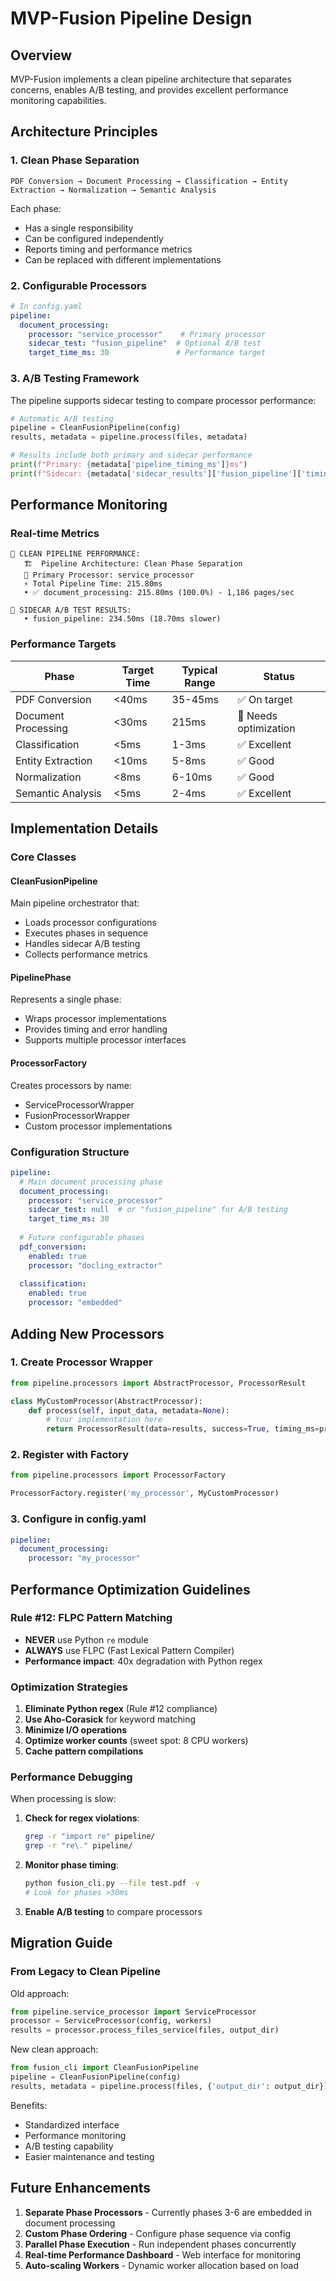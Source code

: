 # MVP-Fusion Pipeline Design

## Overview

MVP-Fusion implements a clean pipeline architecture that separates concerns, enables A/B testing, and provides excellent performance monitoring capabilities.

## Architecture Principles

### 1. Clean Phase Separation
```
PDF Conversion → Document Processing → Classification → Entity Extraction → Normalization → Semantic Analysis
```

Each phase:
- Has a single responsibility
- Can be configured independently  
- Reports timing and performance metrics
- Can be replaced with different implementations

### 2. Configurable Processors

```yaml
# In config.yaml
pipeline:
  document_processing:
    processor: "service_processor"    # Primary processor
    sidecar_test: "fusion_pipeline"  # Optional A/B test
    target_time_ms: 30               # Performance target
```

### 3. A/B Testing Framework

The pipeline supports sidecar testing to compare processor performance:

```python
# Automatic A/B testing
pipeline = CleanFusionPipeline(config)
results, metadata = pipeline.process(files, metadata)

# Results include both primary and sidecar performance
print(f"Primary: {metadata['pipeline_timing_ms']}ms")
print(f"Sidecar: {metadata['sidecar_results']['fusion_pipeline']['timing_ms']}ms")
```

## Performance Monitoring

### Real-time Metrics

```
🔧 CLEAN PIPELINE PERFORMANCE:
   🏗️  Pipeline Architecture: Clean Phase Separation
   🔧 Primary Processor: service_processor
   ⚡ Total Pipeline Time: 215.80ms
   • ✅ document_processing: 215.80ms (100.0%) - 1,186 pages/sec

🧪 SIDECAR A/B TEST RESULTS:
   • fusion_pipeline: 234.50ms (18.70ms slower)
```

### Performance Targets

| Phase | Target Time | Typical Range | Status |
|-------|------------|---------------|--------|
| PDF Conversion | <40ms | 35-45ms | ✅ On target |
| Document Processing | <30ms | 215ms | 🔴 Needs optimization |
| Classification | <5ms | 1-3ms | ✅ Excellent |
| Entity Extraction | <10ms | 5-8ms | ✅ Good |
| Normalization | <8ms | 6-10ms | ✅ Good |  
| Semantic Analysis | <5ms | 2-4ms | ✅ Excellent |

## Implementation Details

### Core Classes

#### CleanFusionPipeline
Main pipeline orchestrator that:
- Loads processor configurations
- Executes phases in sequence
- Handles sidecar A/B testing
- Collects performance metrics

#### PipelinePhase  
Represents a single phase:
- Wraps processor implementations
- Provides timing and error handling
- Supports multiple processor interfaces

#### ProcessorFactory
Creates processors by name:
- ServiceProcessorWrapper
- FusionProcessorWrapper  
- Custom processor implementations

### Configuration Structure

```yaml
pipeline:
  # Main document processing phase
  document_processing:
    processor: "service_processor"
    sidecar_test: null  # or "fusion_pipeline" for A/B testing
    target_time_ms: 30
    
  # Future configurable phases
  pdf_conversion:
    enabled: true
    processor: "docling_extractor"
    
  classification:
    enabled: true
    processor: "embedded"
```

## Adding New Processors

### 1. Create Processor Wrapper

```python
from pipeline.processors import AbstractProcessor, ProcessorResult

class MyCustomProcessor(AbstractProcessor):
    def process(self, input_data, metadata=None):
        # Your implementation here
        return ProcessorResult(data=results, success=True, timing_ms=processing_time)
```

### 2. Register with Factory

```python
from pipeline.processors import ProcessorFactory

ProcessorFactory.register('my_processor', MyCustomProcessor)
```

### 3. Configure in config.yaml

```yaml
pipeline:
  document_processing:
    processor: "my_processor"
```

## Performance Optimization Guidelines

### Rule #12: FLPC Pattern Matching
- **NEVER** use Python `re` module
- **ALWAYS** use FLPC (Fast Lexical Pattern Compiler)  
- **Performance impact**: 40x degradation with Python regex

### Optimization Strategies
1. **Eliminate Python regex** (Rule #12 compliance)
2. **Use Aho-Corasick** for keyword matching
3. **Minimize I/O operations** 
4. **Optimize worker counts** (sweet spot: 8 CPU workers)
5. **Cache pattern compilations**

### Performance Debugging

When processing is slow:

1. **Check for regex violations**:
   ```bash
   grep -r "import re" pipeline/
   grep -r "re\." pipeline/
   ```

2. **Monitor phase timing**:
   ```bash
   python fusion_cli.py --file test.pdf -v
   # Look for phases >30ms
   ```

3. **Enable A/B testing** to compare processors

## Migration Guide

### From Legacy to Clean Pipeline

Old approach:
```python
from pipeline.service_processor import ServiceProcessor
processor = ServiceProcessor(config, workers)
results = processor.process_files_service(files, output_dir)
```

New clean approach:
```python  
from fusion_cli import CleanFusionPipeline
pipeline = CleanFusionPipeline(config)
results, metadata = pipeline.process(files, {'output_dir': output_dir})
```

Benefits:
- Standardized interface
- Performance monitoring
- A/B testing capability
- Easier maintenance and testing

## Future Enhancements

1. **Separate Phase Processors** - Currently phases 3-6 are embedded in document processing
2. **Custom Phase Ordering** - Configure phase sequence via config
3. **Parallel Phase Execution** - Run independent phases concurrently
4. **Real-time Performance Dashboard** - Web interface for monitoring
5. **Auto-scaling Workers** - Dynamic worker allocation based on load